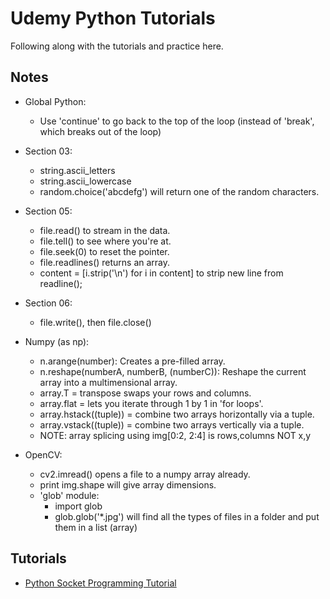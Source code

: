 # Udemy Python Tutorials
Following along with the tutorials and practice here.

## Notes
- Global Python:
    - Use 'continue' to go back to the top of the loop (instead of 'break', which breaks out of the loop)
- Section 03:
    - string.ascii_letters
    - string.ascii_lowercase
    - random.choice('abcdefg') will return one of the random characters.
    
- Section 05:
    - file.read() to stream in the data.
    - file.tell() to see where you're at.
    - file.seek(0) to reset the pointer.
    - file.readlines() returns an array.
    - content = [i.strip('\n') for i in content] to strip new line from readline();
    
- Section 06:
    - file.write(), then file.close()


- Numpy (as np):
    - n.arange(number): Creates a pre-filled array.
    - n.reshape(numberA, numberB, (numberC)): Reshape the current array into a multimensional array.
    - array.T = transpose swaps your rows and columns.
    - array.flat = lets you iterate through 1 by 1 in 'for loops'.
    - array.hstack((tuple)) = combine two arrays horizontally via a tuple.
    - array.vstack((tuple)) = combine two arrays vertically via a tuple.
    - NOTE: array splicing using img[0:2, 2:4] is rows,columns NOT x,y
    
    
- OpenCV:
    - cv2.imread() opens a file to a numpy array already.
    - print img.shape will give array dimensions.
    - 'glob' module:
        - import glob
        - glob.glob('*.jpg') will find all the types of files in a folder and put them in a list (array)
    

## Tutorials
- [Python Socket Programming Tutorial](http://www.binarytides.com/python-socket-programming-tutorial/)
